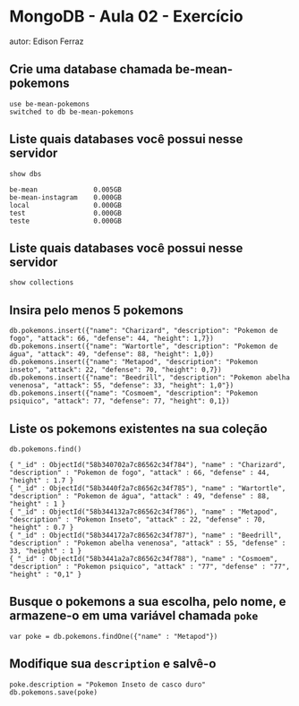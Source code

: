 # MongoDB - Aula 02 - Exercício
autor: Edison Ferraz

## Crie uma database chamada be-mean-pokemons
```
use be-mean-pokemons
switched to db be-mean-pokemons
```

## Liste quais databases você possui nesse servidor
```
show dbs

be-mean              0.005GB
be-mean-instagram    0.000GB
local                0.000GB
test                 0.000GB
teste                0.000GB
```

## Liste quais databases você possui nesse servidor
```
show collections
```

## Insira pelo menos 5 pokemons
```
db.pokemons.insert({"name": "Charizard", "description": "Pokemon de fogo", "attack": 66, "defense": 44, "height": 1,7})
db.pokemons.insert({"name": "Wartortle", "description": "Pokemon de água", "attack": 49, "defense": 88, "height": 1,0})
db.pokemons.insert({"name": "Metapod", "description": "Pokemon inseto", "attack": 22, "defense": 70, "height": 0,7})
db.pokemons.insert({"name": "Beedrill", "description": "Pokemon abelha venenosa", "attack": 55, "defense": 33, "height": 1,0"})
db.pokemons.insert({"name": "Cosmoem", "description": "Pokemon psiquico", "attack": 77, "defense": 77, "height": 0,1})
```

## Liste os pokemons existentes na sua coleção
```
db.pokemons.find()

{ "_id" : ObjectId("58b340702a7c86562c34f784"), "name" : "Charizard", "description" : "Pokemon de fogo", "attack" : 66, "defense" : 44, "height" : 1.7 }
{ "_id" : ObjectId("58b3440f2a7c86562c34f785"), "name" : "Wartortle", "description" : "Pokemon de água", "attack" : 49, "defense" : 88, "height" : 1 }
{ "_id" : ObjectId("58b344132a7c86562c34f786"), "name" : "Metapod", "description" : "Pokemon Inseto", "attack" : 22, "defense" : 70, "height" : 0.7 }
{ "_id" : ObjectId("58b344172a7c86562c34f787"), "name" : "Beedrill", "description" : "Pokemon abelha venenosa", "attack" : 55, "defense" : 33, "height" : 1 }
{ "_id" : ObjectId("58b3441a2a7c86562c34f788"), "name" : "Cosmoem", "description" : "Pokemon psiquico", "attack" : "77", "defense" : "77", "height" : "0,1" }
```

## Busque o pokemons a sua escolha, pelo nome, e armazene-o em uma variável chamada `poke`
```
var poke = db.pokemons.findOne({"name" : "Metapod"})
```

## Modifique sua `description` e salvê-o
```
poke.description = "Pokemon Inseto de casco duro"
db.pokemons.save(poke)
```